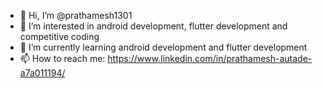 - 👋 Hi, I’m @prathamesh1301
- 👀 I’m interested in android development, flutter development and competitive coding
- 🌱 I’m currently learning android development and flutter development 
- 📫 How to reach me: https://www.linkedin.com/in/prathamesh-autade-a7a011194/
 

<!---
prathamesh1301/prathamesh1301 is a ✨ special ✨ repository because its `README.md` (this file) appears on your GitHub profile.
You can click the Preview link to take a look at your changes.
--->
